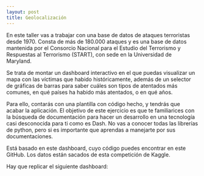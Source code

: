 ```yaml
---
layout: post
title: Geolocalización
---
```



En este taller vas a trabajar con una base de datos de ataques terroristas desde 1970. Consta de más de 180.000 ataques y es una base de datos mantenida por el Consorcio Nacional para el Estudio del Terrorismo y Respuestas al Terrorismo (START), con sede en la Universidad de Maryland.

Se trata de montar un dashboard interactivo en el que puedas visualizar un mapa con las víctimas que habido históricamente, además de un selector de gráficas de barras para saber cuáles son tipos de atentados más comunes, en qué países ha habido más atentados, o en qué años.

Para ello, contarás con una plantilla con código hecho, y tendrás que acabar la aplicación. El objetivo de este ejercicio es que te familiarices con la búsqueda de documentación para hacer un desarrollo en una tecnología casi desconocida para ti como es Dash. No vas a conocer todas las librerías de python, pero si es importante que aprendas a manejarte por sus documentaciones.

Está basado en este dashboard, cuyo código puedes encontrar en este GitHub. Los datos están sacados de esta competición de Kaggle.

Hay que replicar el siguiente dashboard: